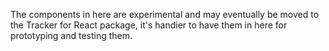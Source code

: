 The components in here are experimental and may eventually be moved to the Tracker for React package, it's handier 
to have them in here for prototyping and testing them.